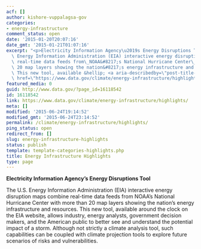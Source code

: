 ```yaml
---
acf: []
author: kishore-vuppalagsa-gov
categories:
- energy-infrastructure
comment_status: open
date: '2015-01-20T20:07:16'
date_gmt: '2015-01-21T01:07:16'
excerpt: "<p>Electricity Information Agency\u2019s Energy Disruptions Tool The U.S.\
  \ Energy Information Administration (EIA) interactive energy disruption maps combine\
  \ real-time data feeds from\_NOAA&#8217;s National Hurricane Center\_with more than\
  \ 20 map layers showing the nation&#8217;s energy infrastructure and resources.\
  \ This new tool, available &hellip; <a aria-describedby=\"post-title-16118542\"\
  \ href=\"https://www.data.gov/climate/energy-infrastructure/highlights/\">Continued</a></p>\n"
featured_media: 0
guid: http://www.data.gov/?page_id=16118542
id: 16118542
link: https://www.data.gov/climate/energy-infrastructure/highlights/
meta: []
modified: '2015-06-24T19:14:52'
modified_gmt: '2015-06-24T23:14:52'
permalink: /climate/energy-infrastructure/highlights/
ping_status: open
redirect_from: []
slug: energy-infrastructure-highlights
status: publish
template: template-categories-highlights.php
title: Energy Infrastructure Highlights
type: page
---
```

**Electricity Information Agency’s Energy Disruptions Tool**


The U.S. Energy Information Administration (EIA) interactive energy disruption maps combine real-time data feeds from NOAA’s National Hurricane Center with more than 20 map layers showing the nation’s energy infrastructure and resources. This new tool, available around the clock on the EIA website, allows industry, energy analysts, government decision makers, and the American public to better see and understand the potential impact of a storm. Although not strictly a climate analysis tool, such capabilities can be coupled with climate projection tools to explore future scenarios of risks and vulnerabilities.


